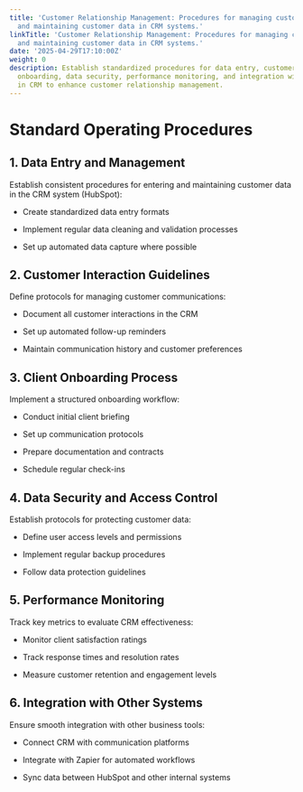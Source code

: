 ```yaml
---
title: 'Customer Relationship Management: Procedures for managing customer interactions
  and maintaining customer data in CRM systems.'
linkTitle: 'Customer Relationship Management: Procedures for managing customer interactions
  and maintaining customer data in CRM systems.'
date: '2025-04-29T17:10:00Z'
weight: 0
description: Establish standardized procedures for data entry, customer interactions,
  onboarding, data security, performance monitoring, and integration with other systems
  in CRM to enhance customer relationship management.
---
```



# Standard Operating Procedures

## 1. Data Entry and Management

Establish consistent procedures for entering and maintaining customer data in the CRM system (HubSpot):

- Create standardized data entry formats

- Implement regular data cleaning and validation processes

- Set up automated data capture where possible

## 2. Customer Interaction Guidelines

Define protocols for managing customer communications:

- Document all customer interactions in the CRM

- Set up automated follow-up reminders

- Maintain communication history and customer preferences

## 3. Client Onboarding Process

Implement a structured onboarding workflow:

- Conduct initial client briefing

- Set up communication protocols

- Prepare documentation and contracts

- Schedule regular check-ins

## 4. Data Security and Access Control

Establish protocols for protecting customer data:

- Define user access levels and permissions

- Implement regular backup procedures

- Follow data protection guidelines

## 5. Performance Monitoring

Track key metrics to evaluate CRM effectiveness:

- Monitor client satisfaction ratings

- Track response times and resolution rates

- Measure customer retention and engagement levels

## 6. Integration with Other Systems

Ensure smooth integration with other business tools:

- Connect CRM with communication platforms

- Integrate with Zapier for automated workflows

- Sync data between HubSpot and other internal systems